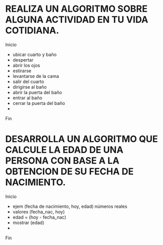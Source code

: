 # REALIZA UN ALGORITMO SOBRE ALGUNA ACTIVIDAD EN TU VIDA COTIDIANA.
Inicio
- ubicar cuarto y baño
- despertar
- abrir los ojos
- estirarse
- levantarse de la cama
- salir del cuarto
- dirigirse al baño
- abrir la puerta del baño
- entrar al baño
- cerrar la puerta del baño
- 
Fin






# DESARROLLA UN ALGORITMO QUE CALCULE LA EDAD DE UNA PERSONA CON BASE A LA OBTENCION DE SU FECHA DE NACIMIENTO.
Inicio
- ejem (fecha de nacimiento, hoy, edad) números reales
- valores (fecha_nac, hoy) 
- edad = (hoy - fecha_nac)
- mostrar (edad) 
- 
Fin
